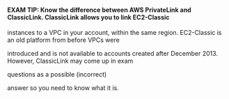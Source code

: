 #### EXAM TIP: Know the difference between AWS PrivateLink and ClassicLink. ClassicLink allows you to link EC2-Classic

instances to a VPC in your account, within the same region. EC2-Classic is an
old platform from before VPCs were

introduced and is not available to accounts created after December 2013.
However, ClassicLink may come up in exam

questions as a possible (incorrect)

answer so you need to know what it is.


